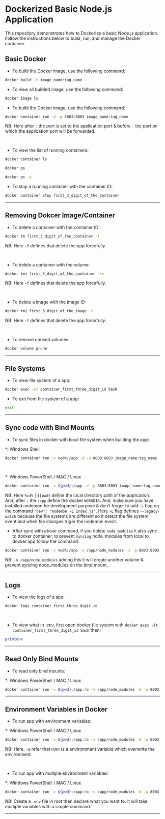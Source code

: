 # Dockerized Basic Node.js Application

This repository demonstrates how to Dockerize a basic Node.js application.
Follow the instructions below to build, run, and manage the Docker container.

## Basic Docker

- To build the Docker image, use the following command:

```bash
docker build -t image_name:tag_name .
```

- To view all builded image, use the following command:

```bash
docker image ls
```

- To build the Docker image, use the following command:

```bash
docker container run -d -p 8003:8003 image_name:tag_name
```

NB: Here after `:` the port is set to the application port & before `:` the port on which the application port will be forwarded.

&nbsp;&nbsp;&nbsp;&nbsp;&nbsp;  

- To view the list of running containers:

```bash
docker container ls
```

```bash
docker ps
```

```bash
docker ps -a
```

- To stop a running container with the container ID:

```bash
docker container stop first_3_digit_of_the_container
```

---

## Removing Dokcer Image/Container

- To delete a container with the container ID:

```bash
docker rm first_3_digit_of_the_container -f
```

NB: Here `-f` defines that delete the app forcefully.

&nbsp;&nbsp;&nbsp;&nbsp;&nbsp;  

- To delete a container with the volume:

```bash
docker rmi first_3_digit_of_the_container -fv
```

NB: Here `-f` defines that delete the app forcefully.

&nbsp;&nbsp;&nbsp;&nbsp;&nbsp;  

- To delete a image with the image ID:

```bash
docker rmi first_3_digit_of_the_image -f
```

NB: Here `-f` defines that delete the app forcefully.

&nbsp;&nbsp;&nbsp;&nbsp;&nbsp;  

- To remove unused volumes:

```bash
docker volume prune
```

---

## File Systems

- To view file system of a app:

```bash
docker exec -it container_first_three_digit_id bash
```

- To exit from file system of a app:

```bash
exit
```

---

## Sync code with Bind Mounts

- To sync files in docker with local file system when building the app:

*: Windows Shell

```bash
docker container run -v %cd%:/app -d -p 8003:8003 image_name:tag_name
```

&nbsp;&nbsp;&nbsp;&nbsp;&nbsp;

*: Windows PowerShell / MAC / Linux

```bash
docker container run -v ${pwd}:/app -d -p 8003:8003 image_name:tag_name
```

NB: Here `%cd%` | `${pwd}` define the local directory path of the application. And, after `:` the `/app` define the docker `WORKDIR`. And, make sure you have installed nodemon for development purpose & don't forger to add `-L` flag on the command `"dev": "nodemon -L index.js"`. Here `-L` flag defines `--legacy-watch` because the file systems are different so it detect the file system event and when file changes triger the nodemon event.

- After sync with above command, if you delete `node_modules` it also sync to docker container, to prevent `syncing` node_modules from local to docker app follow the command:

```bash
docker container run -v %cd%:/app -v /app/node_modules -d -p 8003:8003 image_name:tag_name
```

NB: `-v /app/node_modules` adding this it will create another volume & prevent syncing node_modules on the bind mount.

---

## Logs

- To view the logs of a app:

```bash
docker logs container_first_three_digit_id
```

&nbsp;&nbsp;&nbsp;&nbsp;&nbsp;  

- To view what in .env, first open docker file system with `docker exec -it container_first_three_digit_id bash` then:

```bash
printenv
```

---

## Read Only Bind Mounts

- To read only bind mounts:

*: Windows PowerShell / MAC / Linux

```bash
docker container run -v ${pwd}:/app:ro -v /app/node_modules -d -p 8003:8003 image_name:tag_name
```

---

## Environment Variables in Docker

- To run app with environment variables:

*: Windows PowerShell / MAC / Linux

```bash
docker container run -v ${pwd}:/app:ro -v /app/node_modules -d -p 8003:8004 -e PORT=8004 image_name:tag_name
```

NB: Here, `-e` refer that `PORT` is a environtment variable which overwrite the environment.

&nbsp;&nbsp;&nbsp;&nbsp;&nbsp;  

- To run app with multiple environment variables:

*: Windows PowerShell / MAC / Linux

```bash
docker container run -v ${pwd}:/app:ro -v /app/node_modules -d -p 8003:8004 --env-file ./.env image_name:tag_name
```

NB: Create a `.env` file in root then declare what you want to. It will take multiple variables with a simple command.

---
